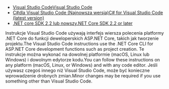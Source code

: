* [<span data-ttu-id="1b0a8-101">Visual Studio Code</span><span class="sxs-lookup"><span data-stu-id="1b0a8-101">Visual Studio Code</span></span>](https://code.visualstudio.com/download)
* [<span data-ttu-id="1b0a8-102">C#dla Visual Studio Code (Najnowsza wersja)</span><span class="sxs-lookup"><span data-stu-id="1b0a8-102">C# for Visual Studio Code (latest version)</span></span>](https://marketplace.visualstudio.com/items?itemName=ms-vscode.csharp)
* [<span data-ttu-id="1b0a8-103">.NET core SDK 2,2 lub nowszy</span><span class="sxs-lookup"><span data-stu-id="1b0a8-103">.NET Core SDK 2.2 or later</span></span>](https://www.microsoft.com/net/download/all)

<span data-ttu-id="1b0a8-104">Instrukcje Visual Studio Code używają interfejs wiersza polecenia platformy .NET Core do funkcji deweloperskich ASP.NET Core, takich jak tworzenie projektu.</span><span class="sxs-lookup"><span data-stu-id="1b0a8-104">The Visual Studio Code instructions use the .NET Core CLI for ASP.NET Core development functions such as project creation.</span></span> <span data-ttu-id="1b0a8-105">Te instrukcje można wykonać na dowolnej platformie (macOS, Linux lub Windows) i dowolnym edytorze kodu.</span><span class="sxs-lookup"><span data-stu-id="1b0a8-105">You can follow these instructions on any platform (macOS, Linux, or Windows) and with any code editor.</span></span> <span data-ttu-id="1b0a8-106">Jeśli używasz czegoś innego niż Visual Studio Code, może być konieczne wprowadzenie drobnych zmian.</span><span class="sxs-lookup"><span data-stu-id="1b0a8-106">Minor changes may be required if you use something other than Visual Studio Code.</span></span>
